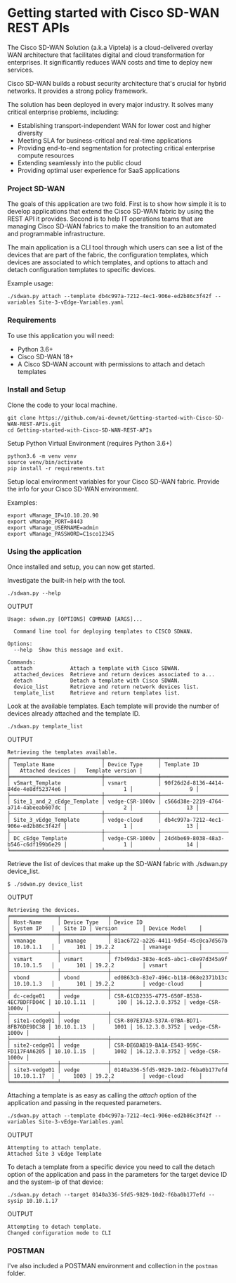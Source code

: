 # Getting started with Cisco SD-WAN REST APIs

The Cisco SD-WAN Solution (a.k.a Viptela) is a cloud-delivered overlay WAN architecture that facilitates digital and cloud transformation for enterprises. It significantly reduces WAN costs and time to deploy new services.

Cisco SD-WAN builds a robust security architecture that's crucial for hybrid networks. It provides a strong policy framework.

The solution has been deployed in every major industry. It solves many critical enterprise problems, including:

* Establishing transport-independent WAN for lower cost and higher diversity
* Meeting SLA for business-critical and real-time applications
* Providing end-to-end segmentation for protecting critical enterprise compute resources
* Extending seamlessly into the public cloud
* Providing optimal user experience for SaaS applications

### Project SD-WAN

The goals of this application are two fold. First is to show how simple it is to
develop applications that extend the Cisco SD-WAN fabric by using the REST API
it provides. Second is to help IT operations teams that are managing Cisco SD-WAN fabrics to make the transition to an automated and programmable infrastructure.

The main application is a CLI tool through which users can see a list of the devices that are part of the fabric, the configuration templates, which devices are associated to which templates, and options to attach and detach configuration templates to specific devices.

Example usage:

`./sdwan.py attach --template db4c997a-7212-4ec1-906e-ed2b86c3f42f --variables Site-3-vEdge-Variables.yaml`

### Requirements

To use this application you will need:

* Python 3.6+
* Cisco SD-WAN 18+
* A Cisco SD-WAN account with permissions to attach and detach templates

### Install and Setup

Clone the code to your local machine.

```
git clone https://github.com/ai-devnet/Getting-started-with-Cisco-SD-WAN-REST-APIs.git
cd Getting-started-with-Cisco-SD-WAN-REST-APIs
```

Setup Python Virtual Environment (requires Python 3.6+)

```
python3.6 -m venv venv
source venv/bin/activate
pip install -r requirements.txt
```

Setup local environment variables for your Cisco SD-WAN fabric. Provide the info for your Cisco SD-WAN environment.

Examples:

```
export vManage_IP=10.10.20.90
export vManage_PORT=8443
export vManage_USERNAME=admin
export vManage_PASSWORD=C1sco12345
```

### Using the application

Once installed and setup, you can now get started.

Investigate the built-in help with the tool.

`./sdwan.py --help`

OUTPUT

```
Usage: sdwan.py [OPTIONS] COMMAND [ARGS]...

  Command line tool for deploying templates to CISCO SDWAN.

Options:
  --help  Show this message and exit.

Commands:
  attach            Attach a template with Cisco SDWAN.
  attached_devices  Retrieve and return devices associated to a...
  detach            Detach a template with Cisco SDWAN.
  device_list       Retrieve and return network devices list.
  template_list     Retrieve and return templates list.
```

Look at the available templates. Each template will provide the number of devices already attached and the template ID.

`./sdwan.py template_list`

OUTPUT

```
Retrieving the templates available.
╒═════════════════════════════╤═════════════════╤══════════════════════════════════════╤════════════════════╤════════════════════╕
│ Template Name               │ Device Type     │ Template ID                          │   Attached devices │   Template version │
╞═════════════════════════════╪═════════════════╪══════════════════════════════════════╪════════════════════╪════════════════════╡
│ vSmart_Template             │ vsmart          │ 90f26d2d-8136-4414-84de-4e8df52374e6 │                  1 │                  9 │
├─────────────────────────────┼─────────────────┼──────────────────────────────────────┼────────────────────┼────────────────────┤
│ Site_1_and_2_cEdge_Template │ vedge-CSR-1000v │ c566d38e-2219-4764-a714-4abeeab607dc │                  2 │                 13 │
├─────────────────────────────┼─────────────────┼──────────────────────────────────────┼────────────────────┼────────────────────┤
│ Site_3_vEdge_Template       │ vedge-cloud     │ db4c997a-7212-4ec1-906e-ed2b86c3f42f │                  1 │                 13 │
├─────────────────────────────┼─────────────────┼──────────────────────────────────────┼────────────────────┼────────────────────┤
│ DC_cEdge_Template           │ vedge-CSR-1000v │ 24d4be69-8038-48a3-b546-c6df199b6e29 │                  1 │                 14 │
╘═════════════════════════════╧═════════════════╧══════════════════════════════════════╧════════════════════╧════════════════════╛
```

Retrieve the list of devices that make up the SD-WAN fabric with ./sdwan.py device_list.

`$ ./sdwan.py device_list`

OUTPUT

```
Retrieving the devices.
╒═══════════════╤═══════════════╤══════════════════════════════════════════╤═════════════╤═══════════╤════════════════╤═════════════════╕
│ Host-Name     │ Device Type   │ Device ID                                │ System IP   │   Site ID │ Version        │ Device Model    │
╞═══════════════╪═══════════════╪══════════════════════════════════════════╪═════════════╪═══════════╪════════════════╪═════════════════╡
│ vmanage       │ vmanage       │ 81ac6722-a226-4411-9d5d-45c0ca7d567b     │ 10.10.1.1   │       101 │ 19.2.2         │ vmanage         │
├───────────────┼───────────────┼──────────────────────────────────────────┼─────────────┼───────────┼────────────────┼─────────────────┤
│ vsmart        │ vsmart        │ f7b49da3-383e-4cd5-abc1-c8e97d345a9f     │ 10.10.1.5   │       101 │ 19.2.2         │ vsmart          │
├───────────────┼───────────────┼──────────────────────────────────────────┼─────────────┼───────────┼────────────────┼─────────────────┤
│ vbond         │ vbond         │ ed0863cb-83e7-496c-b118-068e2371b13c     │ 10.10.1.3   │       101 │ 19.2.2         │ vedge-cloud     │
├───────────────┼───────────────┼──────────────────────────────────────────┼─────────────┼───────────┼────────────────┼─────────────────┤
│ dc-cedge01    │ vedge         │ CSR-61CD2335-4775-650F-8538-4EC7BDFFD04C │ 10.10.1.11  │       100 │ 16.12.3.0.3752 │ vedge-CSR-1000v │
├───────────────┼───────────────┼──────────────────────────────────────────┼─────────────┼───────────┼────────────────┼─────────────────┤
│ site1-cedge01 │ vedge         │ CSR-807E37A3-537A-07BA-BD71-8FB76DE9DC38 │ 10.10.1.13  │      1001 │ 16.12.3.0.3752 │ vedge-CSR-1000v │
├───────────────┼───────────────┼──────────────────────────────────────────┼─────────────┼───────────┼────────────────┼─────────────────┤
│ site2-cedge01 │ vedge         │ CSR-DE6DAB19-BA1A-E543-959C-FD117F4A6205 │ 10.10.1.15  │      1002 │ 16.12.3.0.3752 │ vedge-CSR-1000v │
├───────────────┼───────────────┼──────────────────────────────────────────┼─────────────┼───────────┼────────────────┼─────────────────┤
│ site3-vedge01 │ vedge         │ 0140a336-5fd5-9829-10d2-f6ba0b177efd     │ 10.10.1.17  │      1003 │ 19.2.2         │ vedge-cloud     │
╘═══════════════╧═══════════════╧══════════════════════════════════════════╧═════════════╧═══════════╧════════════════╧═════════════════╛
```

Attaching a template is as easy as calling the *attach* option of the application and passing in the requested parameters.

`./sdwan.py attach --template db4c997a-7212-4ec1-906e-ed2b86c3f42f --variables Site-3-vEdge-Variables.yaml`

OUTPUT

```
Attempting to attach template.
Attached Site 3 vEdge Template
```

To detach a template from a specific device you need to call the detach option of the application and pass in the parameters for the target device ID and the system-ip of that device:

`./sdwan.py detach --target 0140a336-5fd5-9829-10d2-f6ba0b177efd --sysip 10.10.1.17`

OUTPUT

```
Attempting to detach template.
Changed configuration mode to CLI
```

### POSTMAN

I've also included a POSTMAN environment and collection in the `postman` folder.
